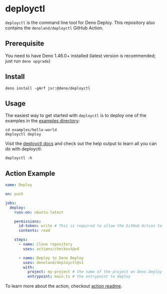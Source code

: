 # deployctl

`deployctl` is the command line tool for Deno Deploy. This repository also
contains the `denoland/deployctl` GitHub Action.

## Prerequisite

You need to have Deno 1.46.0+ installed (latest version is recommended; just run
`deno upgrade`)

## Install

```shell
deno install -gArf jsr:@deno/deployctl
```

## Usage

The easiest way to get started with `deployctl` is to deploy one of the examples
in the [examples directory](./examples):

```shell
cd examples/hello-world
deployctl deploy
```

Visit the [deployctl docs](https://docs.deno.com/deploy/manual/deployctl) and
check out the help output to learn all you can do with deployctl:

```shell
deployctl -h
```

## Action Example

```yml
name: Deploy

on: push

jobs:
  deploy:
    runs-on: ubuntu-latest

    permissions:
      id-token: write # This is required to allow the GitHub Action to authenticate with Deno Deploy.
      contents: read

    steps:
      - name: Clone repository
        uses: actions/checkout@v4

      - name: Deploy to Deno Deploy
        uses: denoland/deployctl@v1
        with:
          project: my-project # the name of the project on Deno Deploy
          entrypoint: main.ts # the entrypoint to deploy
```

To learn more about the action, checkout [action readme](./action/README.md).
